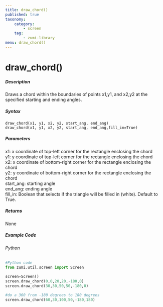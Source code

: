 ```yaml
---
title: draw_chord()
published: true
taxonomy:
    category:
        - screen
    tag:
        - zumi-library
menu: draw_chord()
---
```


# draw_chord()

##### Description
Draws a chord within the boundaries of points x1,y1, and x2,y2 at the specified starting and ending angles.

##### Syntax
```draw_chord(x1, y1, x2, y2, start_ang, end_ang)```<br />
```draw_chord(x1, y1, x2, y2, start_ang, end_ang,fill_in=True)```<br />

##### Parameters
x1: x coordinate of top-left corner for the rectangle enclosing the chord<br />
y1: y coordinate of top-left corner for the rectangle enclosing the chord<br />
x2: x coordinate of bottom-right corner for the rectangle enclosing the chord<br />
y2: y coordinate of bottom-right corner for the rectangle enclosing the chord<br />
start_ang: starting angle<br />
end_ang: ending angle<br />
fill_in: Boolean that selects if the triangle will be filled in (white). Default to True.<br />

##### Returns
None

##### Example Code
###### Python
```python
#Python code
from zumi.util.screen import Screen

screen=Screen()
screen.draw_chord(0,0,20,20,-180,0)
screen.draw_chord(30,30,50,50,-180,0)

#do a 360 from -180 degrees to 180 degrees
screen.draw_chord(60,30,100,50,-180,180)
```